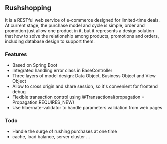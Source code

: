 ## Rushshopping
It is a RESTful web service of e-commerce designed for limited-time deals.
At current stage, the purchase model and cycle is simple, order and promotion just allow one product in it,
but it represents a design solution that how to solve the relationship among products, promotions and orders, including database design to support them.

### Features
- Based on Spring Boot
- Integrated handling error class in BaseController
- Three layers of model design: Data Object, Business Object and View Object
- Allow to cross origin and share session, so it's convenient for frontend debug
- Flexible transaction control using @Transactional(propagation = Propagation.REQUIRES_NEW)
- Use hibernate-validator to handle parameters validation from web pages

### Todo
- Handle the surge of rushing purchases at one time
- cache, load balance, server cluster ...